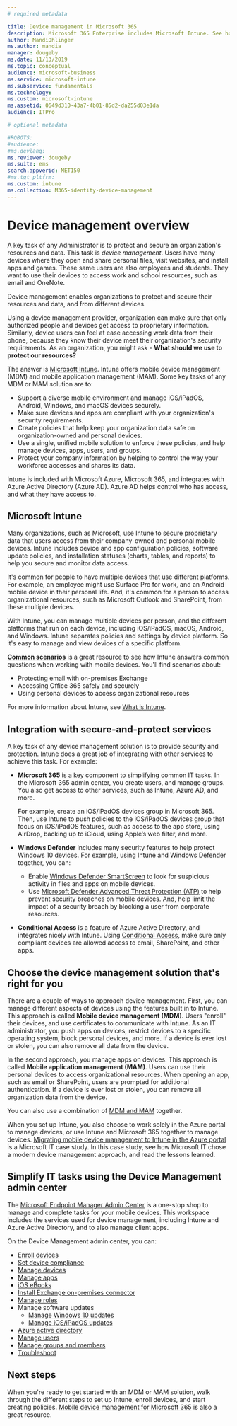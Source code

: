```yaml
---
# required metadata

title: Device management in Microsoft 365
description: Microsoft 365 Enterprise includes Microsoft Intune. See how Intune provides mobile device management and mobile application management for your organization. Read common scenarios, and use Intune to deploy Microsoft 365 in your environment. 
author: MandiOhlinger 
ms.author: mandia 
manager: dougeby 
ms.date: 11/13/2019
ms.topic: conceptual 
audience: microsoft-business
ms.service: microsoft-intune
ms.subservice: fundamentals
ms.technology: 
ms.custom: microsoft-intune 
ms.assetid: 0649d310-43a7-4b01-85d2-da255d03e1da
audience: ITPro

# optional metadata

#ROBOTS:
#audience:
#ms.devlang:
ms.reviewer: dougeby
ms.suite: ems
search.appverid: MET150
#ms.tgt_pltfrm:
ms.custom: intune
ms.collection: M365-identity-device-management
---
```


# Device management overview

A key task of any Administrator is to protect and secure an organization's resources and data. This task is *device management*. Users have many devices where they open and share personal files, visit websites, and install apps and games. These same users are also employees and students. They want to use their devices to access work and school resources, such as email and OneNote.

Device management enables organizations to protect and secure their resources and data, and from different devices.

Using a device management provider, organization can make sure that only authorized people and devices get access to proprietary information. Similarly, device users can feel at ease accessing work data from their phone, because they know their device meet their organization's security requirements. As an organization, you might ask - **What should we use to protect our resources?**

The answer is [Microsoft Intune](what-is-intune.md). Intune offers mobile device management (MDM) and mobile application management (MAM). Some key tasks of any MDM or MAM solution are to:

- Support a diverse mobile environment and manage iOS/iPadOS, Android, Windows, and macOS devices securely.
- Make sure devices and apps are compliant with your organization's security requirements.
- Create policies that help keep your organization data safe on organization-owned and personal devices.
- Use a single, unified mobile solution to enforce these policies, and help manage devices, apps, users, and groups.
- Protect your company information by helping to control the way your workforce accesses and shares its data.

Intune is included with Microsoft Azure, Microsoft 365, and integrates with Azure Active Directory (Azure AD). Azure AD helps control who has access, and what they have access to.

## Microsoft Intune

Many organizations, such as Microsoft, use Intune to secure proprietary data that users access from their company-owned and personal mobile devices. Intune includes device and app configuration policies, software update policies, and installation statuses (charts, tables, and reports) to help you secure and monitor data access.

It's common for people to have multiple devices that use different platforms. For example, an employee might use Surface Pro for work, and an Android mobile device in their personal life. And, it's common for a person to access organizational resources, such as Microsoft Outlook and SharePoint, from these multiple devices.

With Intune, you can manage multiple devices per person, and the different platforms that run on each device, including iOS/iPadOS, macOS, Android, and Windows. Intune separates policies and settings by device platform. So it's easy to manage and view devices of a specific platform.

**[Common scenarios](common-scenarios.md)** is a great resource to see how Intune answers common questions when working with mobile devices. You'll find scenarios about:  

- Protecting email with on-premises Exchange
- Accessing Office 365 safely and securely
- Using personal devices to access organizational resources

For more information about Intune, see [What is Intune](what-is-intune.md).

## Integration with secure-and-protect services

A key task of any device management solution is to provide security and protection. Intune does a great job of integrating with other services to achieve this task. For example:

- **Microsoft 365** is a key component to simplifying common IT tasks. In the Microsoft 365 admin center, you create users, and manage groups. You also get access to other services, such as Intune, Azure AD, and more.

  For example, create an iOS/iPadOS devices group in Microsoft 365. Then, use Intune to push policies to the iOS/iPadOS devices group that focus on iOS/iPadOS features, such as access to the app store, using AirDrop, backing up to iCloud, using Apple’s web filter, and more.

- **Windows Defender** includes many security features to help protect Windows 10 devices. For example, using Intune and Windows Defender together, you can:

  - Enable [Windows Defender SmartScreen](../intune/protect/endpoint-protection-windows-10.md) to look for suspicious activity in files and apps on mobile devices.
  - Use [Microsoft Defender Advanced Threat Protection (ATP)](../intune/protect/advanced-threat-protection.md) to help prevent security breaches on mobile devices. And, help limit the impact of a security breach by blocking a user from corporate resources.

- **Conditional Access** is a feature of Azure Active Directory, and integrates nicely with Intune. Using [Conditional Access](../intune/protect/conditional-access.md), make sure only compliant devices are allowed access to email, SharePoint, and other apps.

## Choose the device management solution that's right for you

There are a couple of ways to approach device management. First, you can manage different aspects of devices using the features built in to Intune. This approach is called **Mobile device management (MDM)**. Users "enroll" their devices, and use certificates to communicate with Intune. As an IT administrator, you push apps on devices, restrict devices to a specific operating system, block personal devices, and more. If a device is ever lost or stolen, you can also remove all data from the device.

In the second approach, you manage apps on devices. This approach is called **Mobile application management (MAM)**. Users can use their personal devices to access organizational resources. When opening an app, such as email or SharePoint, users are prompted for additional authentication. If a device is ever lost or stolen, you can remove all organization data from the device.

You can also use a combination of [MDM and MAM](byod-technology-decisions.md) together.

When you set up Intune, you also choose to work solely in the Azure portal to manage devices, or use Intune and Microsoft 365 together to manage devices. [Migrating mobile device management to Intune in the Azure portal](https://www.microsoft.com/itshowcase/Article/Content/1042/Migrating-mobile-device-management-to-Intune-in-the-Azure-portal) is a Microsoft IT case study. In this case study, see how Microsoft IT chose a modern device management approach, and read the lessons learned.

## Simplify IT tasks using the Device Management admin center

The [Microsoft Endpoint Manager Admin Center](https://go.microsoft.com/fwlink/?linkid=2109431) is a one-stop shop to manage and complete tasks for your mobile devices. This workspace includes the services used for device management, including Intune and Azure Active Directory, and to also manage client apps.

On the Device Management admin center, you can:

- [Enroll devices](../intune/enrollment/device-enrollment.md)
- [Set device compliance](../intune/protect/device-compliance-get-started.md)
- [Manage devices](../intune/remote-actions/device-management.md)
- [Manage apps](../intune/apps/app-management.md)  
- [iOS eBooks](../intune/apps/vpp-ebooks-ios.md)  
- [Install Exchange on-premises connector](../intune/protect/exchange-connector-install.md)  
- [Manage roles](role-based-access-control.md)  
- Manage software updates
  - [Manage Windows 10 updates](../intune/protect/windows-update-for-business-configure.md)  
  - [Manage iOS/iPadOS updates](../intune/protect/software-updates-ios.md)  
- [Azure active directory](https://docs.microsoft.com/azure/active-directory)  
- [Manage users](https://docs.microsoft.com/azure/active-directory/intune/fundamentals/add-users-azure-active-directory)
- [Manage groups and members](https://docs.microsoft.com/azure/active-directory/intune/fundamentals/active-directory-manage-groups)
- [Troubleshoot](help-desk-operators.md)

## Next steps

When you're ready to get started with an MDM or MAM solution, walk through the different steps to set up Intune, enroll devices, and start creating policies. [Mobile device management for Microsoft 365](https://docs.microsoft.com/microsoft-365/enterprise/mobility-infrastructure) is also a great resource.
